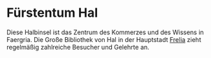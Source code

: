 # Fürstentum Hal

<p>
Diese Halbinsel ist das Zentrum des Kommerzes und des Wissens in Faergria. Die Große Bibliothek von Hal in der
Hauptstadt <a href="Blooming-Fjord.md">Frelia</a> zieht regelmäßig zahlreiche Besucher und Gelehrte an.
</p>